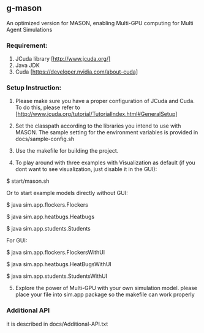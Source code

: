 ## g-mason
An optimized version for MASON, enabling Multi-GPU computing for Multi Agent Simulations

### Requirement:
  1. JCuda library [http://www.jcuda.org/]
  2. Java JDK
  3. Cuda [https://developer.nvidia.com/about-cuda]

### Setup Instruction:
1. Please make sure you have a proper configuration of JCuda and Cuda. To do this, please refer to [http://www.jcuda.org/tutorial/TutorialIndex.html#GeneralSetup]

2. Set the classpath according to the libraries you intend to use with MASON.
The sample setting for the environment variables is provided in docs/sample-config.sh

3. Use the makefile for building the project. 

4. To play around with three examples with Visualization as default (if you dont want to see visualization, just disable it in the GUI):
  
  $ start/mason.sh
  
  Or to start example models directly without GUI:
  
  $ java sim.app.flockers.Flockers

  $ java sim.app.heatbugs.Heatbugs
  
  $ java sim.app.students.Students
  
  For GUI:
  
  $ java sim.app.flockers.FlockersWithUI
  
  $ java sim.app.heatbugs.HeatBugsWithUI
  
  $ java sim.app.students.StudentsWithUI

5. Explore the power of Multi-GPU with your own simulation model. please place your file into sim.app package so the makefile can work properly

### Additional API

  it is described in docs/Additional-API.txt
